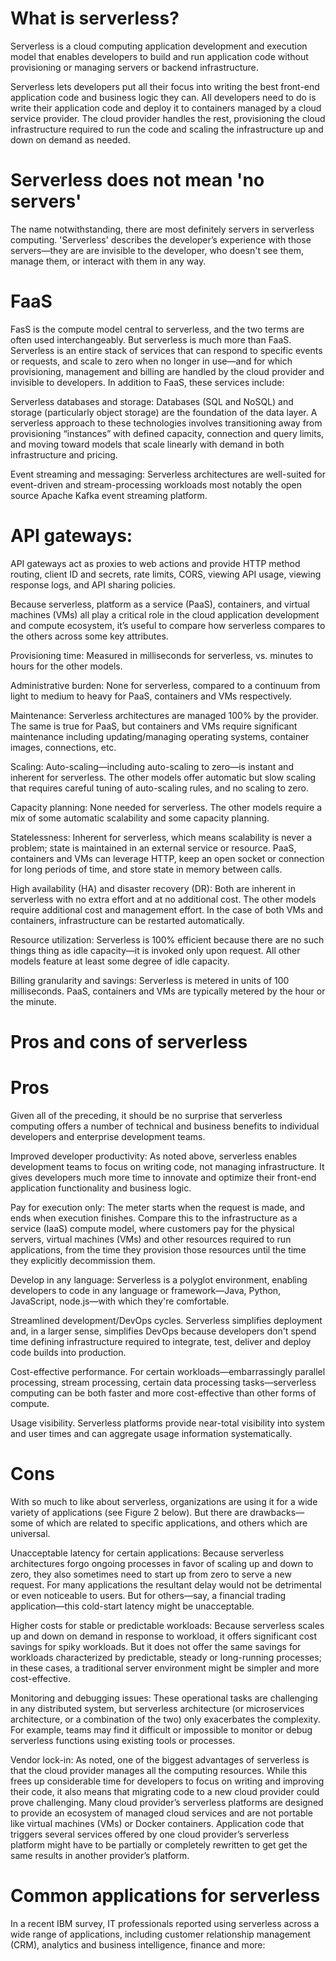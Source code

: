 # What is serverless?

Serverless is a cloud computing application development and execution model that enables developers to build and run application code without provisioning or managing servers or backend infrastructure.

Serverless lets developers put all their focus into writing the best front-end application code and business logic they can. All developers need to do is write their application code and deploy it to containers managed by a cloud service provider. The cloud provider handles the rest, provisioning the cloud infrastructure required to run the code and scaling the infrastructure up and down on demand as needed.

# Serverless does not mean 'no servers'

The name notwithstanding, there are most definitely servers in serverless computing. 'Serverless' describes the developer’s experience with those servers—they are are invisible to the developer, who doesn't see them, manage them, or interact with them in any way.

# FaaS
 FasS is the compute model central to serverless, and the two terms are often used interchangeably. But serverless is much more than FaaS. Serverless is an entire stack of services that can respond to specific events or requests, and scale to zero when no longer in use—and for which provisioning, management and billing are handled by the cloud provider and invisible to developers. In addition to FaaS, these services include:

Serverless databases and storage: Databases (SQL and NoSQL) and storage (particularly object storage) are the foundation of the data layer. A serverless approach to these technologies involves transitioning away from provisioning “instances” with defined capacity, connection and query limits, and moving toward models that scale linearly with demand in both infrastructure and pricing.

Event streaming and messaging: Serverless architectures are well-suited for event-driven and stream-processing workloads most notably the open source Apache Kafka event streaming platform.

# API gateways: 
API gateways act as proxies to web actions and provide HTTP method routing, client ID and secrets, rate limits, CORS, viewing API usage, viewing response logs, and API sharing policies.

Because serverless, platform as a service (PaaS), containers, and virtual machines (VMs) all play a critical role in the cloud application development and compute ecosystem, it’s useful to compare how serverless compares to the others across some key attributes.

Provisioning time: Measured in milliseconds for serverless, vs. minutes to hours for the other models.

Administrative burden: None for serverless, compared to a continuum from light to medium to heavy for PaaS, containers and VMs respectively.

Maintenance: Serverless architectures are managed 100% by the provider. The same is true for PaaS, but containers and VMs require significant maintenance including updating/managing operating systems, container images, connections, etc.

Scaling: Auto-scaling—including auto-scaling to zero—is instant and inherent for serverless. The other models offer automatic but slow scaling that requires careful tuning of auto-scaling rules, and no scaling to zero.

Capacity planning: None needed for serverless. The other models require a mix of some automatic scalability and some capacity planning.

Statelessness: Inherent for serverless, which means scalability is never a problem; state is maintained in an external service or resource. PaaS, containers and VMs can leverage HTTP, keep an open socket or connection for long periods of time, and store state in memory between calls.

High availability (HA) and disaster recovery (DR): Both are inherent in serverless with no extra effort and at no additional cost. The other models require additional cost and management effort. In the case of both VMs and containers, infrastructure can be restarted automatically.

Resource utilization: Serverless is 100% efficient because there are no such things thing as idle capacity—it is invoked only upon request. All other models feature at least some degree of idle capacity.

Billing granularity and savings: Serverless is metered in units of 100 milliseconds. PaaS, containers and VMs are typically metered by the hour or the minute.

# Pros and cons of serverless
# Pros

Given all of the preceding, it should be no surprise that serverless computing offers a number of technical and business benefits to individual developers and enterprise development teams.

Improved developer productivity: As noted above, serverless enables development teams to focus on writing code, not managing infrastructure. It gives developers much more time to innovate and optimize their front-end application functionality and business logic.

Pay for execution only: The meter starts when the request is made, and ends when execution finishes. Compare this to the infrastructure as a service (IaaS) compute model, where customers pay for the physical servers, virtual machines (VMs) and other resources required to run applications, from the time they provision those resources until the time they explicitly decommission them.

Develop in any language: Serverless is a polyglot environment, enabling developers to code in any language or framework—Java, Python, JavaScript, node.js—with which they're comfortable.

Streamlined development/DevOps cycles. Serverless simplifies deployment and, in a larger sense, simplifies DevOps because developers don't spend time defining infrastructure required to integrate, test, deliver and deploy code builds into production.

Cost-effective performance. For certain workloads—embarrassingly parallel processing, stream processing, certain data processing tasks—serverless computing can be both faster and more cost-effective than other forms of compute.

Usage visibility. Serverless platforms provide near-total visibility into system and user times and can aggregate usage information systematically.

# Cons

With so much to like about serverless, organizations are using it for a wide variety of applications (see Figure 2 below). But there are drawbacks—some of which are related to specific applications, and others which are universal.

Unacceptable latency for certain applications: Because serverless architectures forgo ongoing processes in favor of scaling up and down to zero, they also sometimes need to start up from zero to serve a new request. For many applications the resultant delay would not be detrimental or even noticeable to users. But for others—say, a financial trading application—this cold-start latency might be unacceptable.

Higher costs for stable or predictable workloads: Because serverless scales up and down on demand in response to workload, it offers significant cost savings for spiky workloads. But it does not offer the same savings for workloads characterized by predictable, steady or long-running processes; in these cases, a traditional server environment might be simpler and more cost-effective.

Monitoring and debugging issues: These operational tasks are challenging in any distributed system, but serverless architecture (or microservices architecture, or a combination of the two) only exacerbates the complexity. For example, teams may find it difficult or impossible to monitor or debug serverless functions using existing tools or processes.

Vendor lock-in: As noted, one of the biggest advantages of serverless is that the cloud provider manages all the computing resources. While this frees up considerable time for developers to focus on writing and improving their code, it also means that migrating code to a new cloud provider could prove challenging. Many cloud provider’s serverless platforms are designed to provide an ecosystem of managed cloud services and are not portable like virtual machines (VMs) or Docker containers. Application code that triggers several services offered by one cloud provider’s serverless platform might have to be partially or completely rewritten to get get the same results in another provider’s platform.

# Common applications for serverless
In a recent IBM survey, IT professionals reported using serverless across a wide range of applications, including customer relationship management (CRM), analytics and business intelligence, finance and more:

